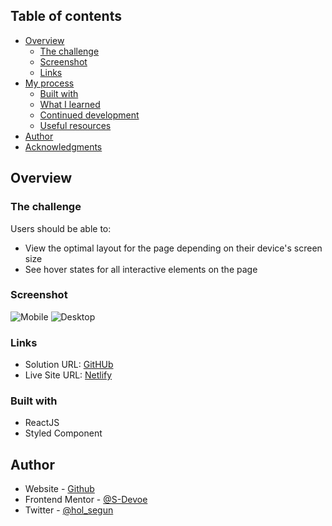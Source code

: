 ## Table of contents

- [Overview](#overview)
  - [The challenge](#the-challenge)
  - [Screenshot](#screenshot)
  - [Links](#links)
- [My process](#my-process)
  - [Built with](#built-with)
  - [What I learned](#what-i-learned)
  - [Continued development](#continued-development)
  - [Useful resources](#useful-resources)
- [Author](#author)
- [Acknowledgments](#acknowledgments)



## Overview

### The challenge

Users should be able to:

- View the optimal layout for the page depending on their device's screen size
- See hover states for all interactive elements on the page

### Screenshot

![Mobile](https://i.postimg.cc/mZPsGLNm/Screenshot-2022-04-21-at-21-17-48-Space-Tourism.png)
![Desktop](https://i.postimg.cc/Vsx3QjNN/Screenshot-2022-04-21-at-20-46-31-Space-Tourism.png)

### Links

- Solution URL: [GitHUb](https://github.com/S-Devoe/space-tourism.git)
- Live Site URL: [Netlify](https://space-tourism-fe.netlify.app/)


### Built with

- ReactJS
- Styled Component





## Author

- Website - [Github](https://www.github.com/S-Devoe)
- Frontend Mentor - [@S-Devoe](https://www.frontendmentor.io/profile/S-Devoe)
- Twitter - [@hol_segun](https://www.twitter.com/hol_segun)